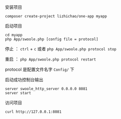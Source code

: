 安装项目
```
composer create-project lizhichao/one-app myapp
```
启动项目
```shell
cd myapp
php App/swoole.php [config file = protocol]
```

停止 ： `ctrl` + `c`  或者 `php App/swoole.php protocol stop`

重启 ： `php App/swoole.php protocol restart`

protocol 是配置文件名字  `Config/` 下


启动成功控制台输出
```
server swoole_http_server 0.0.0.0 8081
server start
```

访问项目
```shell
curl http://127.0.0.1:8081
```
